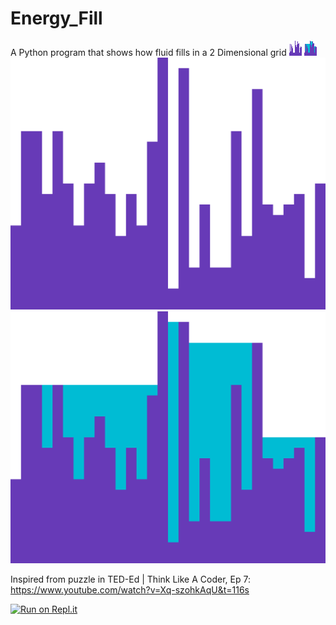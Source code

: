# Energy_Fill
A Python program that shows how fluid fills in a 2 Dimensional grid ![alt text](Grid.bmp)  ![alt text](Grid_Filled.bmp)
![alt text](Grid.png)
![alt text](Grid_Filled.png)


Inspired from puzzle in TED-Ed | Think Like A Coder, Ep 7:
https://www.youtube.com/watch?v=Xq-szohkAqU&t=116s

[![Run on Repl.it](https://repl.it/badge/github/EntityCuber/Energy_Fill)](https://repl.it/github/EntityCuber/Energy_Fill)